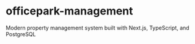 # officepark-management
Modern property management system built with Next.js, TypeScript,   and PostgreSQL
